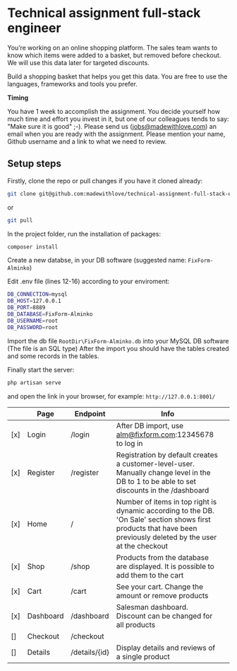 # Technical assignment full-stack engineer

You’re working on an online shopping platform. The sales team wants to know which items were added to a basket, but removed before checkout. We will use this data later for targeted discounts.

Build a shopping basket that helps you get this data. You are free to use the languages, frameworks and tools you prefer.

**Timing**

You have 1 week to accomplish the assignment. You decide yourself how much time and effort you invest in it, but one of our colleagues tends to say: "Make sure it is good" ;-). Please send us (jobs@madewithlove.com) an email when you are ready with the assignment. Please mention your name, Github username and a link to what we need to review.

## Setup steps

Firstly, clone the repo or pull changes if you have it cloned already:

```bash
git clone git@github.com:madewithlove/technical-assignment-full-stack-engineer-iamalminko.git
```

or

```bash
git pull
```

In the project folder, run the installation of packages:

```bash
composer install
```

Create a new databse, in your DB software (suggested name: `FixForm-Alminko`)

Edit .env file (lines 12-16) according to your enviroment:
```bash
DB_CONNECTION=mysql
DB_HOST=127.0.0.1
DB_PORT=8889
DB_DATABASE=FixForm-Alminko
DB_USERNAME=root
DB_PASSWORD=root
```

Import the db file `RootDir\FixForm-Alminko.db` into your MySQL DB software (The file is an SQL type)
After the import you should have the tables created and some records in the tables.

Finally start the server:
```bash
php artisan serve
```
and open the link in your browser, for example:
`http://127.0.0.1:8001/`


|       | Page      | Endpoint      | Info                                                                                                                                                                |   |
|-------|-----------|---------------|---------------------------------------------------------------------------------------------------------------------------------------------------------------------|---|
|  [x]  | Login     | /login        | After DB import, use alm@fixform.com:12345678 to log in                                                                                                             |   |
|  [x]  | Register  | /register     | Registration by default creates a customer-level-user.  Manually change level in the DB to 1 to be able to set  discounts in the /dashboard                         |   |
|  [x]  | Home      | /             | Number of items in top right is dynamic according to the DB.  'On Sale' section shows first products that have been  previously deleted by the user at the checkout |   |
|  [x]  | Shop      | /shop         | Products from the database are displayed.  It is possible to add them to the cart                                                                                   |   |
|  [x]  | Cart      | /cart         | See your cart. Change the amount or remove products                                                                                                                 |   |
|  [x]  | Dashboard | /dashboard    | Salesman dashboard. Discount can be changed for all products                                                                                                        |   |
|  []   | Checkout  | /checkout     |                                                                                                                                                                     |   |
|  []   | Details   | /details/{id} | Display details and reviews of a single product   